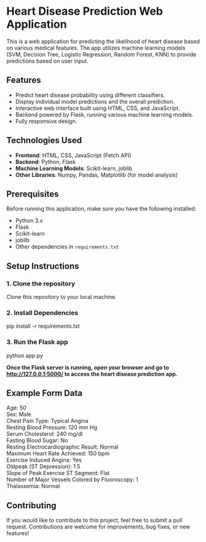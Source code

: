# Heart Disease Prediction Web Application

This is a web application for predicting the likelihood of heart disease based on various medical features. The app utilizes machine learning models (SVM, Decision Tree, Logistic Regression, Random Forest, KNN) to provide predictions based on user input.

## Features
- Predict heart disease probability using different classifiers.
- Display individual model predictions and the overall prediction.
- Interactive web interface built using HTML, CSS, and JavaScript.
- Backend powered by Flask, running various machine learning models.
- Fully responsive design.

## Technologies Used
- **Frontend**: HTML, CSS, JavaScript (Fetch API)
- **Backend**: Python, Flask
- **Machine Learning Models**: Scikit-learn, joblib
- **Other Libraries**: Numpy, Pandas, Matplotlib (for model analysis)

## Prerequisites
Before running this application, make sure you have the following installed:
- Python 3.x
- Flask
- Scikit-learn
- joblib
- Other dependencies in `requirements.txt`

## Setup Instructions

### 1. Clone the repository
Clone this repository to your local machine.

### 2. Install Dependencies
pip install -r requirements.txt

### 3. Run the Flask app
python app.py

<b>Once the Flask server is running, open your browser and go to <a href="http://127.0.0.1:5000/" target="_blank">http://127.0.0.1:5000/</a> to access the heart disease prediction app.</b>


## Example Form Data
Age: 50 <br/>
Sex: Male <br/>
Chest Pain Type: Typical Angina <br/>
Resting Blood Pressure: 120 mm Hg <br/>
Serum Cholesterol: 240 mg/dl <br/>
Fasting Blood Sugar: No <br/>
Resting Electrocardiographic Result: Normal <br/>
Maximum Heart Rate Achieved: 150 bpm <br/>
Exercise Induced Angina: Yes <br/>
Oldpeak (ST Depression): 1.5 <br/>
Slope of Peak Exercise ST Segment: Flat <br/>
Number of Major Vessels Colored by Fluoroscopy: 1 <br/>
Thalassemia: Normal <br/>


## Contributing
If you would like to contribute to this project, feel free to submit a pull request. Contributions are welcome for improvements, bug fixes, or new features!




